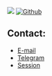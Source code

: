 ![](https://visitor-badge.laobi.icu/badge?page_id=Xwbxo.Xwbxo)
[![Github](https://img.shields.io/github/followers/Xwbxo?label=Follow&style=social)](https://github.com/Xwbxo)

## Contact:

<ul>
 <li>
  <a href="mailto:jinja@cock.li">
   E-mail
  </a>
 </li>
 <li>
  <a href="https://t.me/bl0a7">
   Telegram
  </a>
 </li>
 <li>
  <a href="https://tailwind.love/p/piuvdg4yy8">
   Session
  </a>
 </li>
</ul>
